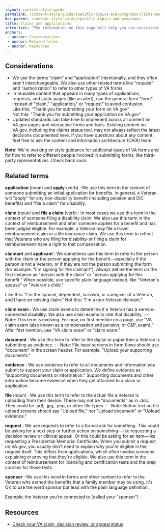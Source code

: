 ```yaml
---
layout: content-style-guide
permalink: /content-style-guide/specific-topics-and-programs/claims-and-applications
has-parent: /content-style-guide/specific-topics-and-programs/
title: Claims and applications
intro-text: "The information on this page will help you use consistent language about claims and applications across communication channels."
anchors:
 - anchor: Considerations
 - anchor: Related terms
 - anchor: Resources
---
```


## Considerations

- We use the terms "claim" and "application" intentionally, and they often aren't interchangeable. We also use other related terms like "request" and "authorization" to refer to other types of VA forms.
- In reusable content that appears in many types of applications, requests, and static pages (like an alert), use the general term "form" instead of "claim," "application," or "request" to avoid confusion.  
Like this: "Thank you for submitting your form on VA.gov"  
Not this: "Thank you for submitting your application on VA.gov"
- Updated standards can take time to implement across all content on VA.gov pages and interactive forms and tools. Existing content on VA.gov, including the claims status tool, may not always reflect the latest decisions documented here. If you have questions about any content, feel free to ask the content and information architecture (CAIA) team.

**Note:** We're working on style guidance for additional types of VA forms and for how to refer to different people involved in submitting forms, like third-party representatives. Check back soon.

## Related terms

**application** (noun) and **apply** (verb)
: We use this term in the context of someone submitting an initial application for benefits. In general, a Veteran will "apply" for any non-disability benefit (including pension and DIC benefits) and "file a claim" for disability.

**claim** (noun) and **file a claim** (verb)
: In most cases we use this term in the context of someone filing a disability claim. We also use this term in the context of reimbursement and after someone applies for a benefit and has been judged eligible. For example, a Veteran may file a travel reimbursement claim or a life insurance claim. We use this term to reflect that Veterans who are filing for disability-or filing a claim for reimbursement-have a right to that compensation.

**claimant** and **applicant**
: We sometimes use this term to refer to the person with the claim or the person applying for the benefit—especially if the person is not a Veteran, or if they are not the person submitting the form (for example: "I'm signing for the claimant"). Always define the term on the first instance as "person with the claim" or "person applying for this benefit." When possible, use specific plain language instead, like "Veteran's spouse" or "Veteran's child." 

Like this: "I'm the spouse, dependent, survivor, or caregiver of a Veteran, and I have an existing claim."
Not this: "I'm a non-Veteran claimant."

**claim exam**
: We use claim exams to determine if a Veteran has a service-connected disability. We also use claim exams to rate that disability.
: - Note: This term is evolving. For now, on first mention on a page, use “VA claim exam (also known as a compensation and pension, or C&P, exam).” After first mention, use “VA claim exam” or “claim exam.”

**document**
: We use this term to refer to the digital or paper item a Veteran is submitting as evidence.
: - Note: File input screens in form flows should use "document" in the screen header. For example, "Upload your supporting documents."

**evidence**
: We use evidence to refer to all documents and information you submit to support your claim or application. We define evidence as “supporting documents or information.” Supporting documents and other information become evidence when they get attached to a claim or application.

**file** (noun)
: We use this term to refer to the actual file a Veteran is uploading from their device. These may not be “documents” as in .doc. They could be .pdf, .jpg, .png, or other file types.
: - Note: Button text on file upload screens should say "Upload file," not "Upload document" or "Upload evidence."

**request**
: We use requests to refer to a formal ask for something. This could be asking for a next step or further action on something—like requesting a decision review or clinical appeal. Or this could be asking for an item—like requesting a Presidential Memorial Certificate. When you submit a request on VA.gov, you usually don't need to explain why you're eligible in the request itself. This differs from applications, which often involve someone explaining or proving that they're eligible. We also use this term in the context of reimbursement for licensing and certification tests and the prep courses for those tests.

**sponsor** 
: We use this word in forms and other content to refer to the Veteran who earned the benefits that a family member may be using. It's OK to use the word sponsor but lead with the plain language definition. 

Example: the Veteran you're connected to (called your "sponsor")

## Resources

- [Check your VA claim, decision review, or appeal status](https://www.va.gov/claim-or-appeal-status/)
